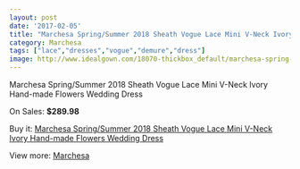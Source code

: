 ```yaml
---
layout: post
date: '2017-02-05'
title: "Marchesa Spring/Summer 2018 Sheath Vogue Lace Mini V-Neck Ivory Hand-made Flowers Wedding Dress"
category: Marchesa
tags: ["lace","dresses","vogue","demure","dress"]
image: http://www.idealgown.com/18070-thickbox_default/marchesa-spring-summer-2018-sheath-vogue-lace-mini-v-neck-ivory-hand-made-flowers-wedding-dress.jpg
---
```

Marchesa Spring/Summer 2018 Sheath Vogue Lace Mini V-Neck Ivory Hand-made Flowers Wedding Dress

On Sales: **$289.98**
<a href="https://www.idealgown.com/en/marchesa/6994-marchesa-spring-summer-2018-sheath-vogue-lace-mini-v-neck-ivory-hand-made-flowers-wedding-dress.html"><amp-img layout="responsive" width="600" height="600" src="//www.idealgown.com/18070-thickbox_default/marchesa-spring-summer-2018-sheath-vogue-lace-mini-v-neck-ivory-hand-made-flowers-wedding-dress.jpg" alt="Marchesa Spring/Summer 2018 Sheath Vogue Lace Mini V-Neck Ivory Hand-made Flowers Wedding Dress 0" /></a>

Buy it: [Marchesa Spring/Summer 2018 Sheath Vogue Lace Mini V-Neck Ivory Hand-made Flowers Wedding Dress](https://www.idealgown.com/en/marchesa/6994-marchesa-spring-summer-2018-sheath-vogue-lace-mini-v-neck-ivory-hand-made-flowers-wedding-dress.html "Marchesa Spring/Summer 2018 Sheath Vogue Lace Mini V-Neck Ivory Hand-made Flowers Wedding Dress")

View more: [Marchesa](https://www.idealgown.com/en/108-marchesa "Marchesa")